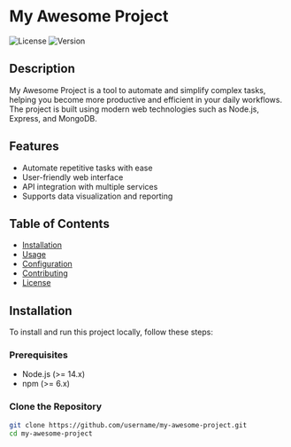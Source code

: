 # My Awesome Project

![License](https://img.shields.io/badge/license-MIT-green)
![Version](https://img.shields.io/badge/version-1.0.0-blue)

## Description
My Awesome Project is a tool to automate and simplify complex tasks, helping you become more productive and efficient in your daily workflows. The project is built using modern web technologies such as Node.js, Express, and MongoDB.

## Features
- Automate repetitive tasks with ease
- User-friendly web interface
- API integration with multiple services
- Supports data visualization and reporting

## Table of Contents
- [Installation](#installation)
- [Usage](#usage)
- [Configuration](#configuration)
- [Contributing](#contributing)
- [License](#license)

## Installation

To install and run this project locally, follow these steps:

### Prerequisites
- Node.js (>= 14.x)
- npm (>= 6.x)

### Clone the Repository
```bash
git clone https://github.com/username/my-awesome-project.git
cd my-awesome-project
